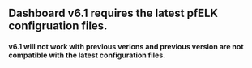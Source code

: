 ## Dashboard v6.1 requires the latest pfELK configruation files.
#### v6.1 will not work with previous verions and previous version are not compatible with the latest configuration files.
